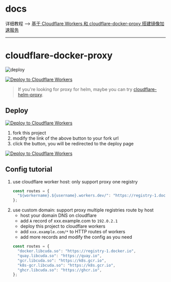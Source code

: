 # docs
详细教程 --> [基于 Cloudflare Workers 和 cloudflare-docker-proxy 搭建镜像加速服务](https://www.lixueduan.com/posts/docker/12-docker-mirror/)

---

# cloudflare-docker-proxy

![deploy](https://github.com/ciiiii/cloudflare-docker-proxy/actions/workflows/deploy.yaml/badge.svg)

[![Deploy to Cloudflare Workers](https://deploy.workers.cloudflare.com/button)](https://deploy.workers.cloudflare.com/?url=https://github.com/ciiiii/cloudflare-docker-proxy)

> If you're looking for proxy for helm, maybe you can try [cloudflare-helm-proxy](https://github.com/ciiiii/cloudflare-helm-proxy).

## Deploy
[![Deploy to Cloudflare Workers](https://deploy.workers.cloudflare.com/button)](https://deploy.workers.cloudflare.com/?url=https://github.com/wkrs15/cloudflare-docker-proxy)

1. fork this project
2. modify the link of the above button to your fork url
3. click the button, you will be redirected to the deploy page

[![Deploy to Cloudflare Workers](https://deploy.workers.cloudflare.com/button)](https://deploy.workers.cloudflare.com/?url=https://github.com/ciiiii/cloudflare-docker-proxy)

## Config tutorial

1. use cloudflare worker host: only support proxy one registry
   ```javascript
   const routes = {
     "${workername}.${username}.workers.dev/": "https://registry-1.docker.io",
   };
   ```
2. use custom domain: support proxy multiple registries route by host
   - host your domain DNS on cloudflare
   - add `A` record of xxx.example.com to `192.0.2.1`
   - deploy this project to cloudflare workers
   - add `xxx.example.com/*` to HTTP routes of workers
   - add more records and modify the config as you need
   ```javascript
   const routes = {
     "docker.libcuda.so": "https://registry-1.docker.io",
     "quay.libcuda.so": "https://quay.io",
     "gcr.libcuda.so": "https://k8s.gcr.io",
     "k8s-gcr.libcuda.so": "https://k8s.gcr.io",
     "ghcr.libcuda.so": "https://ghcr.io",
   };
   ```

